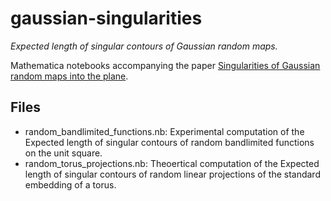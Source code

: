 # gaussian-singularities
*Expected length of singular contours of Gaussian random maps.*

Mathematica notebooks accompanying the paper [Singularities of Gaussian random maps into the plane](https://arxiv.org/abs/2202.08242).

## Files

- random_bandlimited_functions.nb: Experimental computation of the Expected length of singular contours of random bandlimited functions on the unit square.
- random_torus_projections.nb: Theoertical computation of the Expected length of singular contours of random linear projections of the standard embedding of a torus.
